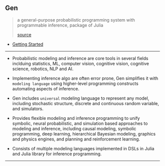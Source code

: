 
## Gen

> a general-purpose probabilistic programming system with programmable inference, package of Julia
>
> [source](https://probcomp.github.io/Gen/)

* [Getting Started](./getting-started.md)

---

* Probabilistic modeling and inference are core tools in several fields inclduing statistics, ML, computer vision, cognitive vision, cognitive science, robotics, NLP and AI.

* Implementing inference algo are often error prone, Gen simplifies it with `modeling language` using higher-level programming constructs automating aspects of inference.

* Gen includes `universal` modeling language to represent any model, including stochastic structure, discrete and continuous random variable, and simulators.

* Provides flexible modeling and inference programming to unify symbolic, neural probabilistic, and simulation based approaches to modeling and inference, including causal modeling, symbolic programming, deep learning, hierarchical Bayesian modeling, graphics and physics engines, and planning and reinforcement learning.

* Consists of multiple modeling languages implemented in DSLs in Julia and Julia library for inference programming.

---
